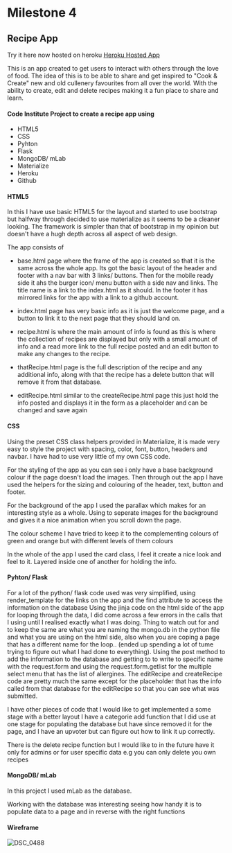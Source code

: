 # Milestone 4 

## Recipe App

Try it here now hosted on heroku <a href="https://recipe-app-paddy.herokuapp.com/"> Heroku Hosted App</a>

This is an app created to get users to interact with others through the love of food.
The idea of this is to be able to share and get inspired to "Cook & Create" new and 
old cullenery favourites from all over the world. With the ability to create, edit
and delete recipes making it a fun place to share and learn.

#### Code Institute Project to create a recipe app using

- HTML5
- CSS
- Pyhton
- Flask
- MongoDB/ mLab
- Materialize
- Heroku
- Github

#### HTML5
In this I have use basic HTML5 for the layout and started to use bootstrap but 
halfway through decided to use materialize as it seems to be a cleaner looking.
The framework is simpler than that of bootstrap in my opinion but doesn't have
a hugh depth across all aspect of web design. 

The app consists of
- base.html page where the frame of the app is created so that it is the same 
across the whole app. Its got the basic layout of the header and footer with a 
nav bar with 3 links/ buttons. Then for the mobile ready side it ahs the burger 
icon/ menu button with a side nav and links. The title name is a link to the 
index.html as it should. In the footer it has mirrored links for the app with a 
link to a github account.

- index.html page has very basic info as it is just the welcome page, and a button
to link it to the next page that they should land on.

- recipe.html is where the main amount of info is found as this is where the collection of 
recipes are displayed but only with a small amount of info and a read more link to the
full recipe posted and an edit button to make any changes to the recipe.

- thatRecipe.html page is the full description of the recipe and any additional info,
along with that the recipe has a delete button that will remove it from that database.

- editRecipe.html similar to the createRecipe.html page this just hold the info posted 
and displays it in the form as a placeholder and can be changed and save again



#### CSS
Using the preset CSS class helpers provided in Materialize, it is made very easy 
to style the project with spacing, color, font, button, headers and navbar. I 
have had to use very little of my own CSS code.

For the styling of the app as you can see i only have a base background colour if 
the page doesn't load the images. Then through out the app I have used the helpers 
for the sizing and colouring of the header, text, button and footer.

For the background of the app I used the parallax which makes for an interesting 
style as a whole. Using to seperate images for the background and gives it a nice 
animation when you scroll down the page.

The colour scheme I have tried to keep it to the complementing colours of green and
orange but with different levels of them colours

In the whole of the app I used the card class, I feel it create a nice look and feel 
to it. Layered inside one of another for holding the info.

#### Pyhton/ Flask

For a lot of the python/ flask  code used was very simplified, using render_template for
the links on the app and the find attribute to access the information on the database
Using the jinja code on the html side of the app for looping through the data, I did
come across a few errors in the calls that I using until I realised exactly what I
was doing. Thing to watch out for and to keep the same are what you are naming the mongo.db
in the python file and what you are using on the html side, also when you are coping a page 
that has a different name for the loop.. (ended up spending a lot of tume trying to figure out what I
had done to everything).
Using the post method to add the information to the database and getting to to write to
specific name with the request.form and using the request.form.getlist for the multiple select
menu that has the list of allergines.
The editRecipe and createRecipe code are pretty much the same except for the placeholder that has the 
info called from that database for the editRecipe so that you can see what was submitted.

I have other pieces of code that I would like to get implemented a some stage with a better layout
I have a categorie add function that I did use at one stage for populating the database but have since removed
it for the page, and I have an upvoter but can figure out how to link it up correctly.

There is the delete recipe function but I would like to in the future have it only for admins
or for user specific data e.g you can only delete you own recipes

#### MongoDB/ mLab

In this project I used mLab as the database.

Working with the database was interesting seeing how handy it is to populate 
data to a page and in reverse with the right functions

#### Wireframe

![DSC_0488](https://user-images.githubusercontent.com/33999607/57730106-a872af80-768f-11e9-91bb-6602124ad6ca.JPG)


